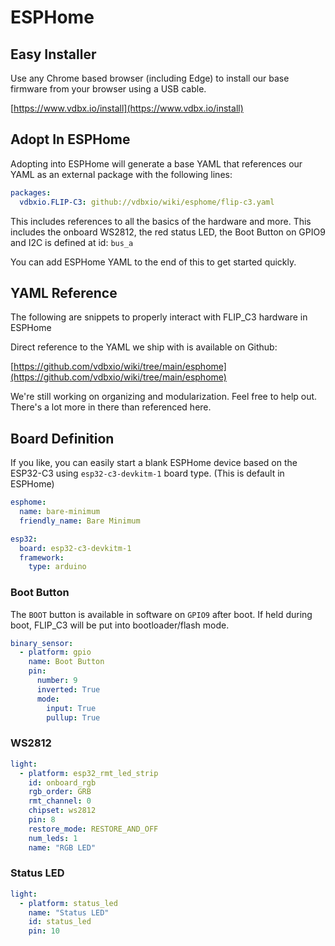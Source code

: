 # ESPHome

## Easy Installer

Use any Chrome based browser (including Edge) to install our base firmware from your browser using a USB cable.

[https://www.vdbx.io/install](https://www.vdbx.io/install)

## Adopt In ESPHome

Adopting into ESPHome will generate a base YAML that references our YAML as an external package with the following lines:

```yaml
packages:
  vdbxio.FLIP-C3: github://vdbxio/wiki/esphome/flip-c3.yaml
```

This includes references to all the basics of the hardware and more. This includes the onboard WS2812, the red status LED, the Boot Button on GPIO9 and I2C is defined at id: `bus_a`

You can add ESPHome YAML to the end of this to get started quickly.

## YAML Reference

The following are snippets to properly interact with FLIP\_C3 hardware in ESPHome

Direct reference to the YAML we ship with is available on Github:&#x20;

[https://github.com/vdbxio/wiki/tree/main/esphome](https://github.com/vdbxio/wiki/tree/main/esphome)

We're still working on organizing and modularization. Feel free to help out.  There's a lot more in there than referenced here.

## Board Definition

If you like, you can easily start a blank ESPHome device based on the ESP32-C3 using `esp32-c3-devkitm-1` board type. (This is default in ESPHome)

```yaml
esphome:
  name: bare-minimum
  friendly_name: Bare Minimum

esp32:
  board: esp32-c3-devkitm-1
  framework:
    type: arduino

```

### Boot Button

The `BOOT` button is available in software on `GPIO9` after boot. If held during boot, FLIP\_C3 will be put into bootloader/flash mode.

```yaml
binary_sensor:
  - platform: gpio
    name: Boot Button
    pin: 
      number: 9
      inverted: True
      mode:
        input: True
        pullup: True
```

### WS2812

```yaml
light:
  - platform: esp32_rmt_led_strip
    id: onboard_rgb
    rgb_order: GRB
    rmt_channel: 0
    chipset: ws2812    
    pin: 8
    restore_mode: RESTORE_AND_OFF
    num_leds: 1
    name: "RGB LED"
```

### Status LED

```yaml
light:
  - platform: status_led
    name: "Status LED"
    id: status_led
    pin: 10
```

